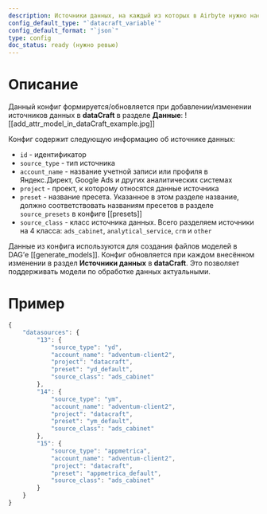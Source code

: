 ```yaml
---
description: Источники данных, на каждый из которых в Airbyte нужно настроить Source и Destination
config_default_type: "`datacraft_variable`"
config_default_format: "`json`"
type: config
doc_status: ready (нужно ревью)
---
```

# Описание

Данный конфиг формируется/обновляется при добавлении/изменении источников данных в **dataCraft** в разделе **Данные**:
![[add_attr_model_in_dataCraft_example.jpg]]

Конфиг содержит следующую информацию об источнике данных:
- `id` - идентификатор
- `source_type` - тип источника
- `account_name` - название учетной записи или профиля в Яндекс.Директ, Google Ads и других аналитических системах
- `project` - проект, к которому относятся данные источника
- `preset` - название пресета. Указанное в этом разделе название, должно соответствовать названиям пресетов в разделе `source_presets` в конфиге [[presets]]
- `source_class` - класс источника данных. Всего разделяем источники на 4 класса: `ads_cabinet`, `analytical_service`, `crm` и `other`

Данные из конфига используются для создания файлов моделей в DAG’е [[generate_models]]. Конфиг обновляется при каждом внесённом изменении в раздел **Источники данных** в **dataCraft**. Это позволяет поддерживать модели по обработке данных актуальными. 
# Пример

```jsx
{
    "datasources": {
        "13": {
            "source_type": "yd",
            "account_name": "adventum-client2",
            "project": "datacraft",
            "preset": "yd_default", 
            "source_class": "ads_cabinet"
        },
        "14": {
            "source_type": "ym",
            "account_name": "adventum-client2",
            "project": "datacraft",
            "preset": "ym_default", 
            "source_class": "ads_cabinet"
        },
		"15": {
            "source_type": "appmetrica",
            "account_name": "adventum-client2",
            "project": "datacraft",
            "preset": "appmetrica_default", 
            "source_class": "ads_cabinet"
        }
    }
}
```
